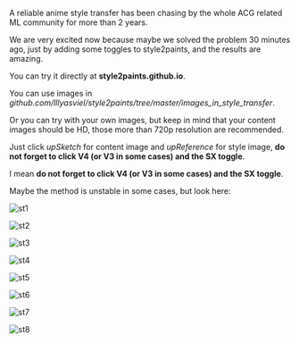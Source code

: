 A reliable anime style transfer has been chasing by the whole ACG related ML community for more than 2 years.

We are very excited now because maybe we solved the problem 30 minutes ago, just by adding some toggles to style2paints, and the results are amazing.

You can try it directly at **style2paints.github.io**.

You can use images in *github.com/lllyasviel/style2paints/tree/master/images_in_style_transfer*. 

Or you can try with your own images, but keep in mind that your content images should be HD, those more than 720p resolution are recommended.

Just click *upSketch* for content image and *upReference* for style image, **do not forget to click V4 (or V3 in some cases) and the SX toggle**.

I mean **do not forget to click V4 (or V3 in some cases) and the SX toggle**.

Maybe the method is unstable in some cases, but look here:

![st1](https://raw.githubusercontent.com/lllyasviel/style2paints/master/images_in_style_transfer/results/1.png)

![st2](https://raw.githubusercontent.com/lllyasviel/style2paints/master/images_in_style_transfer/results/2.png)

![st3](https://raw.githubusercontent.com/lllyasviel/style2paints/master/images_in_style_transfer/results/3.png)

![st4](https://raw.githubusercontent.com/lllyasviel/style2paints/master/images_in_style_transfer/results/4.png)

![st5](https://raw.githubusercontent.com/lllyasviel/style2paints/master/images_in_style_transfer/results/5.png)

![st6](https://raw.githubusercontent.com/lllyasviel/style2paints/master/images_in_style_transfer/results/6.png)

![st7](https://raw.githubusercontent.com/lllyasviel/style2paints/master/images_in_style_transfer/results/7.png)

![st8](https://raw.githubusercontent.com/lllyasviel/style2paints/master/images_in_style_transfer/results/8.png)
